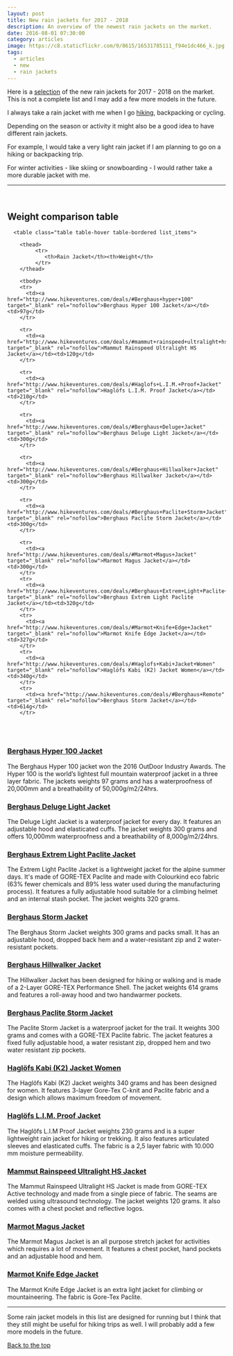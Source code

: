 ```yaml
---
layout: post
title: New rain jackets for 2017 - 2018
description: An overview of the newest rain jackets on the market.
date: 2016-08-01 07:30:00
category: articles
image: https://c8.staticflickr.com/9/8615/16531785111_f94e1dc466_k.jpg
tags:
  - articles
  - new
  - rain jackets
---
```


Here is a <a href="#table">selection</a> of the new rain jackets for 2017 - 2018 on the market. This is not a complete list and I may add a few more models in the future.

<div id="amzn-assoc-ad-b19f81e5-83e5-4277-9483-1720fa30ebe2"></div><script async src="//z-na.amazon-adsystem.com/widgets/onejs?MarketPlace=US&adInstanceId=b19f81e5-83e5-4277-9483-1720fa30ebe2"></script>

I always take a rain jacket with me when I go [hiking](http://www.hikeventures.com/destinations/), backpacking or cycling.

Depending on the season or activity it might also be a good idea to have different rain jackets.

For example, I would take a very light rain jacket if I am planning to go on a hiking or backpacking trip.

For winter activities - like skiing or snowboarding - I would rather take a more durable jacket with me.

---

<amp-img src="https://c8.staticflickr.com/9/8615/16531785111_f94e1dc466_k.jpg" width="2048" height="1360" alt="New rain jackets for 2017 - 2018" layout="responsive"></amp-img>
<br>
<!--more-->

## <a name="table">Weight comparison table</a>

<div class="table-responsive">

      <table class="table table-hover table-bordered list_items">

        <thead>
             <tr>
                <th>Rain Jacket</th><th>Weight</th>
             </tr>
        </thead>

        <tbody>
        <tr>
          <td><a href="http://www.hikeventures.com/deals/#Berghaus+hyper+100" target="_blank" rel="nofollow">Berghaus Hyper 100 Jacket</a></td><td>97g</td>
        </tr>

        <tr>
          <td><a href="http://www.hikeventures.com/deals/#mammut+rainspeed+ultralight+hs+jacket" target="_blank" rel="nofollow">Mammut Rainspeed Ultralight HS Jacket</a></td><td>120g</td>
        </tr>

        <tr>
          <td><a href="http://www.hikeventures.com/deals/#Haglofs+L.I.M.+Proof+Jacket" target="_blank" rel="nofollow">Haglöfs L.I.M. Proof Jacket</a></td><td>210g</td>
        </tr>

        <tr>
          <td><a href="http://www.hikeventures.com/deals/#Berghaus+Deluge+Jacket" target="_blank" rel="nofollow">Berghaus Deluge Light Jacket</a></td><td>300g</td>
        </tr>

        <tr>
          <td><a href="http://www.hikeventures.com/deals/#Berghaus+Hillwalker+Jacket" target="_blank" rel="nofollow">Berghaus Hillwalker Jacket</a></td><td>300g</td>
        </tr>

        <tr>
          <td><a href="http://www.hikeventures.com/deals/#Berghaus+Paclite+Storm+Jacket" target="_blank" rel="nofollow">Berghaus Paclite Storm Jacket</a></td><td>300g</td>
        </tr>

        <tr>
          <td><a href="http://www.hikeventures.com/deals/#Marmot+Magus+Jacket" target="_blank" rel="nofollow">Marmot Magus Jacket</a></td><td>300g</td>
        </tr>
        <tr>
          <td><a href="http://www.hikeventures.com/deals/#Berghaus+Extrem+Light+Paclite+Jacket" target="_blank" rel="nofollow">Berghaus Extrem Light Paclite Jacket</a></td><td>320g</td>
        </tr>
        <tr>
          <td><a href="http://www.hikeventures.com/deals/#Marmot+Knife+Edge+Jacket" target="_blank" rel="nofollow">Marmot Knife Edge Jacket</a></td><td>327g</td>
        </tr>
        <tr>
          <td><a href="http://www.hikeventures.com/deals/#Haglofs+Kabi+Jacket+Women" target="_blank" rel="nofollow">Haglöfs Kabi (K2) Jacket Women</a></td><td>340g</td>
        </tr>
        <tr>
          <td><a href="http://www.hikeventures.com/deals/#Berghaus+Remote" target="_blank" rel="nofollow">Berghaus Storm Jacket</a></td><td>614g</td>
        </tr>
  </tbody>
  </table>
  </div>
  <br>
<script src="//z-na.amazon-adsystem.com/widgets/onejs?MarketPlace=US&adInstanceId=cc781bfd-577f-4efb-9da6-75cb9fc7d1c2"></script>
<br>

<h3><a href="http://www.hikeventures.com/deals/#Berghaus+hyper+100" target="_blank">Berghaus Hyper 100 Jacket</a></h3>
The Berghaus Hyper 100 jacket won the 2016 OutDoor Industry Awards. The Hyper 100 is the world’s lightest full mountain waterproof jacket in a three layer fabric. The jackets weights 97 grams and has a waterproofness of 20,000mm and a breathability of 50,000g/m2/24hrs.

<h3><a href="http://www.hikeventures.com/deals/#Berghaus+Deluge+Jacket" target="_blank">Berghaus Deluge Light Jacket</a></h3>
The Deluge Light Jacket is a waterproof jacket for every day. It features an adjustable hood and elasticated cuffs. The jacket weights 300 grams and offers 10,000mm waterproofness and a breathability of 8,000g/m2/24hrs.

<h3><a href="http://www.hikeventures.com/deals/#Berghaus+Extrem+Light+Paclite+Jacket" target="_blank">Berghaus Extrem Light Paclite Jacket</a></h3>
The Extrem Light Paclite Jacket is a lightweight jacket for the alpine summer days. It's made of GORE-TEX Paclite and made with Colourkind eco fabric (63% fewer chemicals and 89% less water used during the manufacturing process). It features a fully adjustable hood suitable for a climbing helmet and an internal stash pocket. The jacket weights 320 grams.

<h3><a href="http://www.hikeventures.com/deals/#Berghaus+Remote" target="_blank">Berghaus Storm Jacket</a></h3>
The Berghaus Storm Jacket weights 300 grams and packs small. It has an adjustable hood, dropped back hem and a water-resistant zip and 2 water-resistant pockets.

<h3><a href="http://www.hikeventures.com/deals/#Berghaus+Hillwalker+Jacket" target="_blank">Berghaus Hillwalker Jacket</a></h3>
The Hillwalker Jacket has been designed for hiking or walking and is made of a 2-Layer GORE-TEX Performance Shell. The jacket weights 614 grams and features a roll-away hood and two handwarmer pockets.

<h3><a href="http://www.hikeventures.com/deals/#Berghaus+Paclite+Storm+Jacket" target="_blank">Berghaus Paclite Storm Jacket</a></h3>
The Paclite Storm Jacket is a waterproof jacket for the trail. It weights 300 grams and comes with a GORE-TEX Paclite fabric. The jacket features a fixed fully adjustable hood, a water resistant zip, dropped hem and two water resistant zip pockets.

<h3><a href="http://www.hikeventures.com/deals/#Haglofs+Kabi+Jacket+Women" target="_blank">Haglöfs Kabi (K2) Jacket Women</a></h3>
The Haglöfs Kabi (K2) Jacket weights 340 grams and has been designed for women. It features 3-layer Gore-Tex C-knit and Paclite fabric and a design which allows maximum freedom of movement.

<h3><a href="http://www.hikeventures.com/deals/#Haglofs+L.I.M.+Proof+Jacket" target="_blank">Haglöfs L.I.M. Proof Jacket</a></h3>
The Haglöfs L.I.M Proof Jacket weights 230 grams and is a super lightweight rain jacket for hiking or trekking. It also features articulated sleeves and elasticated cuffs. The fabric is a 2,5 layer fabric with 10.000 mm moisture permeability.

<h3><a href="http://www.hikeventures.com/deals/#mammut+rainspeed+ultralight+hs+jacket" target="_blank">Mammut Rainspeed Ultralight HS Jacket</a></h3>
The Mammut Rainspeed Ultralight HS Jacket is made from GORE-TEX Active technology and made from a single piece of fabric. The seams are welded using ultrasound technology. The jacket weights 120 grams. It also comes with a chest pocket and reflective logos.

<h3><a href="http://www.hikeventures.com/deals/#Marmot+Magus+Jacket" target="_blank">Marmot Magus Jacket</a></h3>
The Marmot Magus Jacket is an all purpose stretch jacket for activities which requires a lot of movement. It features a chest pocket, hand pockets and an adjustable hood and hem.

<h3><a href="http://www.hikeventures.com/deals/#Marmot+Knife+Edge+Jacket" target="_blank">Marmot Knife Edge Jacket</a></h3>
The Marmot Knife Edge Jacket is an extra light jacket for climbing or mountaineering. The fabric is Gore-Tex Paclite.

<hr>


Some rain jacket models in this list are designed for running but I think that they still might be useful for hiking trips as well. I will probably add a few more models in the future.

<a href="#table" class="btn btn-danger" role="button">Back to the top</a>

